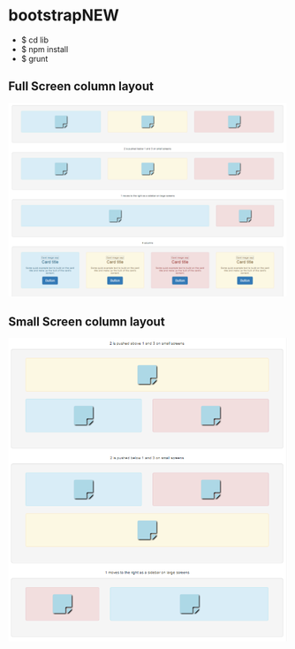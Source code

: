 # bootstrapNEW

* $ cd lib
* $ npm install
* $ grunt

## Full Screen column layout
![Full Screen](/images/FullScreen3.png)

## Small Screen column layout
![Small Screen](/images/SmallScreen.PNG)
